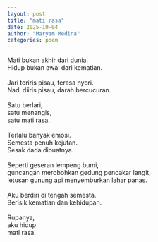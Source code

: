 ```yaml
---
layout: post
title: "mati rasa"
date: 2025-10-04
author: "Maryam Medina"
categories: poem
---
```



Mati bukan akhir dari dunia.<br>
Hidup bukan awal dari kematian.<br>
<br>
Jari teriris pisau, terasa nyeri.<br>
Nadi diiris pisau, darah bercucuran.<br>
<br>
Satu berlari,<br>
satu menangis,<br>
satu mati rasa.<br>
<br>
Terlalu banyak emosi.<br>
Semesta penuh kejutan.<br>
Sesak dada dibuatnya.<br>
<br>
Seperti geseran lempeng bumi,<br>
guncangan merobohkan gedung pencakar langit,<br>
letusan gunung api menyemburkan lahar panas.<br>
<br>
Aku berdiri di tengah semesta.<br>
Berisik kematian dan kehidupan.<br>
<br>
Rupanya,<br>
aku hidup<br>
mati rasa.